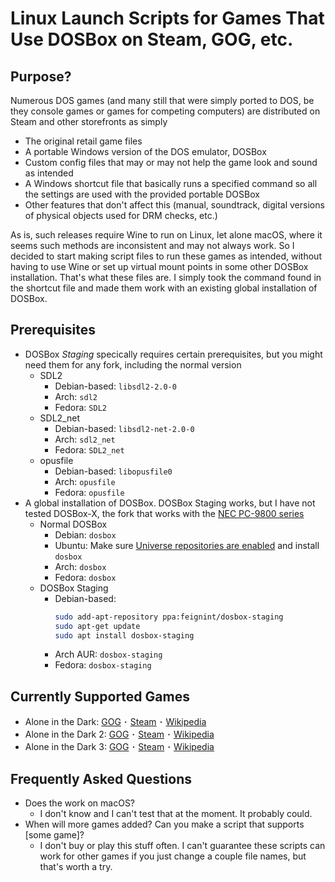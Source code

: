 # Linux Launch Scripts for Games That Use DOSBox on Steam, GOG, etc.

## Purpose?
Numerous DOS games (and many still that were simply ported to DOS, be they console games or games for competing computers) are distributed on Steam and other storefronts as simply
- The original retail game files
- A portable Windows version of the DOS emulator, DOSBox
- Custom config files that may or may not help the game look and sound as intended
- A Windows shortcut file that basically runs a specified command so all the settings are used with the provided portable DOSBox
- Other features that don't affect this (manual, soundtrack, digital versions of physical objects used for DRM checks, etc.)

As is, such releases require Wine to run on Linux, let alone macOS, where it seems such methods are inconsistent and may not always work. So I decided to start making script files to run these games as intended, without having to use Wine or set up virtual mount points in some other DOSBox installation. That's what these files are. I simply took the command found in the shortcut file and made them work with an existing global installation of DOSBox.

## Prerequisites
- DOSBox *Staging* specically requires certain prerequisites, but you might need them for any fork, including the normal version
    - SDL2
        - Debian-based: `libsdl2-2.0-0`
        - Arch: `sdl2`
        - Fedora: `SDL2`
    - SDL2_net
        - Debian-based: `libsdl2-net-2.0-0`
        - Arch: `sdl2_net`
        - Fedora: `SDL2_net`
    - opusfile
        - Debian-based: `libopusfile0`
        - Arch: `opusfile`
        - Fedora: `opusfile`
- A global installation of DOSBox. DOSBox Staging works, but I have not tested DOSBox-X, the fork that works with the [NEC PC-9800 series](https://en.wikipedia.org/wiki/PC-98)
    - Normal DOSBox
        - Debian: `dosbox`
        - Ubuntu: Make sure [Universe repositories are enabled](https://help.ubuntu.com/community/AddingRepositoriesHowto) and install `dosbox`
        - Arch: `dosbox`
        - Fedora: `dosbox`
    - DOSBox Staging
        - Debian-based:
            ```bash
            sudo add-apt-repository ppa:feignint/dosbox-staging
            sudo apt-get update
            sudo apt install dosbox-staging
            ```
        - Arch AUR: `dosbox-staging`
        - Fedora: `dosbox-staging`

## Currently Supported Games
- Alone in the Dark: [GOG](https://www.gog.com/en/game/alone_in_the_dark_the_trilogy_123) ･ [Steam](https://store.steampowered.com/app/548090/Alone_in_the_Dark_1/) ･ [Wikipedia](https://en.wikipedia.org/wiki/Alone_in_the_Dark_(1992_video_game))
- Alone in the Dark 2: [GOG](https://www.gog.com/en/game/alone_in_the_dark_the_trilogy_123) ･ [Steam](https://store.steampowered.com/app/548890/Alone_in_the_Dark_2/) ･ [Wikipedia](https://en.wikipedia.org/wiki/Alone_in_the_Dark_2_(video_game))
- Alone in the Dark 3: [GOG](https://www.gog.com/en/game/alone_in_the_dark_the_trilogy_123) ･ [Steam](https://store.steampowered.com/app/548900/Alone_in_the_Dark_3/) ･ [Wikipedia](https://en.wikipedia.org/wiki/Alone_in_the_Dark_3)

## Frequently Asked Questions
- Does the work on macOS?
    - I don't know and I can't test that at the moment. It probably could.
- When will more games added? Can you make a script that supports [some game]?
    - I don't buy or play this stuff often. I can't guarantee these scripts can work for other games if you just change a couple file names, but that's worth a try.
